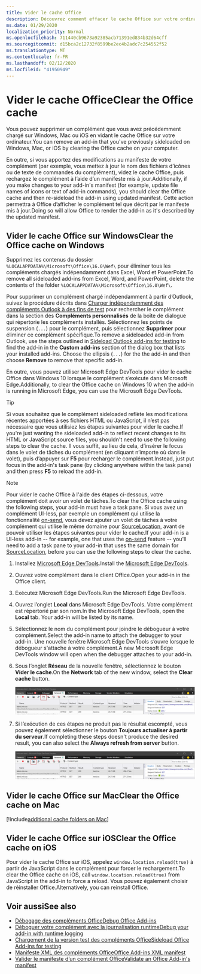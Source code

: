 ```yaml
---
title: Vider le cache Office
description: Découvrez comment effacer le cache Office sur votre ordinateur.
ms.date: 01/29/2020
localization_priority: Normal
ms.openlocfilehash: 711440cb9673a92385acb71391ed834b32d64cff
ms.sourcegitcommit: d15bca2c12732f8599be2ec4b2adc7c254552f52
ms.translationtype: MT
ms.contentlocale: fr-FR
ms.lasthandoff: 02/12/2020
ms.locfileid: "41950949"
---
```

# <a name="clear-the-office-cache"></a><span data-ttu-id="ce7b6-103">Vider le cache Office</span><span class="sxs-lookup"><span data-stu-id="ce7b6-103">Clear the Office cache</span></span>

<span data-ttu-id="ce7b6-104">Vous pouvez supprimer un complément que vous avez précédemment chargé sur Windows, Mac ou iOS en vidant le cache Office sur votre ordinateur.</span><span class="sxs-lookup"><span data-stu-id="ce7b6-104">You can remove an add-in that you've previously sideloaded on Windows, Mac, or iOS by clearing the Office cache on your computer.</span></span> 

<span data-ttu-id="ce7b6-105">En outre, si vous apportez des modifications au manifeste de votre complément (par exemple, vous mettez à jour le nom des fichiers d’icônes ou de texte de commandes du complément), videz le cache Office, puis rechargez le complément à l’aide d’un manifeste mis à jour.</span><span class="sxs-lookup"><span data-stu-id="ce7b6-105">Additionally, if you make changes to your add-in's manifest (for example, update file names of icons or text of add-in commands), you should clear the Office cache and then re-sideload the add-in using updated manifest.</span></span> <span data-ttu-id="ce7b6-106">Cette action permettra à Office d’afficher le complément tel que décrit par le manifeste mis à jour.</span><span class="sxs-lookup"><span data-stu-id="ce7b6-106">Doing so will allow Office to render the add-in as it's described by the updated manifest.</span></span>

## <a name="clear-the-office-cache-on-windows"></a><span data-ttu-id="ce7b6-107">Vider le cache Office sur Windows</span><span class="sxs-lookup"><span data-stu-id="ce7b6-107">Clear the Office cache on Windows</span></span>

<span data-ttu-id="ce7b6-108">Supprimez les contenus du dossier `%LOCALAPPDATA%\Microsoft\Office\16.0\Wef\` pour éliminer tous les compléments chargés indépendamment dans Excel, Word et PowerPoint.</span><span class="sxs-lookup"><span data-stu-id="ce7b6-108">To remove all sideloaded add-ins from Excel, Word, and PowerPoint, delete the contents of the folder `%LOCALAPPDATA%\Microsoft\Office\16.0\Wef\`.</span></span> 

<span data-ttu-id="ce7b6-109">Pour supprimer un complément chargé indépendamment à partir d’Outlook, suivez la procédure décrits dans [Charger indépendamment des compléments Outlook à des fins de test](/outlook/add-ins/sideload-outlook-add-ins-for-testing) pour rechercher le complément dans la section des **Compléments personnalisés** de la boîte de dialogue qui répertorie les compléments installés. Sélectionnez les points de suspension (`...`) pour le complément, puis sélectionnez **Supprimer** pour éliminer ce complément spécifique.</span><span class="sxs-lookup"><span data-stu-id="ce7b6-109">To remove a sideloaded add-in from Outlook, use the steps outlined in [Sideload Outlook add-ins for testing](/outlook/add-ins/sideload-outlook-add-ins-for-testing) to find the add-in in the **Custom add-ins** section of the dialog box that lists your installed add-ins. Choose the ellipsis (`...`) for the the add-in and then choose **Remove** to remove that specific add-in.</span></span>

<span data-ttu-id="ce7b6-110">En outre, vous pouvez utiliser Microsoft Edge DevTools pour vider le cache Office dans Windows 10 lorsque le complément s’exécute dans Microsoft Edge.</span><span class="sxs-lookup"><span data-stu-id="ce7b6-110">Additionally, to clear the Office cache on Windows 10 when the add-in is running in Microsoft Edge, you can use the Microsoft Edge DevTools.</span></span>

> [!TIP]
> <span data-ttu-id="ce7b6-111">Si vous souhaitez que le complément sideloaded reflète les modifications récentes apportées à ses fichiers HTML ou JavaScript, il n’est pas nécessaire que vous utilisiez les étapes suivantes pour vider le cache.</span><span class="sxs-lookup"><span data-stu-id="ce7b6-111">If you're just wanting the sideloaded add-in to reflect recent changes to its HTML or JavaScript source files, you shouldn't need to use the following steps to clear the cache.</span></span> <span data-ttu-id="ce7b6-112">Il vous suffit, au lieu de cela, d’insérer le focus dans le volet de tâches du complément (en cliquant n’importe où dans le volet), puis d’appuyer sur **F5** pour recharger le complément.</span><span class="sxs-lookup"><span data-stu-id="ce7b6-112">Instead, just put focus in the add-in's task pane (by clicking anywhere within the task pane) and then press **F5** to reload the add-in.</span></span> 

> [!NOTE]
> <span data-ttu-id="ce7b6-113">Pour vider le cache Office à l'aide des étapes ci-dessous, votre complément doit avoir un volet de tâches.</span><span class="sxs-lookup"><span data-stu-id="ce7b6-113">To clear the Office cache using the following steps, your add-in must have a task pane.</span></span> <span data-ttu-id="ce7b6-114">Si vous avez un complément UI-less, par exemple un complément qui utilise la fonctionnalité [on-send](/outlook/add-ins/outlook-on-send-addins), vous devez ajouter un volet de tâches à votre complément qui utilise le même domaine pour [SourceLocation](../reference/manifest/sourcelocation.md), avant de pouvoir utiliser les étapes suivantes pour vider le cache.</span><span class="sxs-lookup"><span data-stu-id="ce7b6-114">If your add-in is a UI-less add-in -- for example, one that uses the [on-send](/outlook/add-ins/outlook-on-send-addins) feature -- you'll need to add a task pane to your add-in that uses the same domain for [SourceLocation](../reference/manifest/sourcelocation.md), before you can use the following steps to clear the cache.</span></span>

1. <span data-ttu-id="ce7b6-115">Installez [Microsoft Edge DevTools](https://www.microsoft.com/p/microsoft-edge-devtools-preview/9mzbfrmz0mnj).</span><span class="sxs-lookup"><span data-stu-id="ce7b6-115">Install the [Microsoft Edge DevTools](https://www.microsoft.com/p/microsoft-edge-devtools-preview/9mzbfrmz0mnj).</span></span>

2. <span data-ttu-id="ce7b6-116">Ouvrez votre complément dans le client Office.</span><span class="sxs-lookup"><span data-stu-id="ce7b6-116">Open your add-in in the Office client.</span></span>

3. <span data-ttu-id="ce7b6-117">Exécutez Microsoft Edge DevTools.</span><span class="sxs-lookup"><span data-stu-id="ce7b6-117">Run the Microsoft Edge DevTools.</span></span>

4. <span data-ttu-id="ce7b6-118">Ouvrez l’onglet **Local** dans Microsoft Edge DevTools. Votre complément est répertorié par son nom.</span><span class="sxs-lookup"><span data-stu-id="ce7b6-118">In the Microsoft Edge DevTools, open the **Local** tab. Your add-in will be listed by its name.</span></span>

5. <span data-ttu-id="ce7b6-119">Sélectionnez le nom du complément pour joindre le débogueur à votre complément.</span><span class="sxs-lookup"><span data-stu-id="ce7b6-119">Select the add-in name to attach the debugger to your add-in.</span></span> <span data-ttu-id="ce7b6-120">Une nouvelle fenêtre Microsoft Edge DevTools s’ouvre lorsque le débogueur s'attache à votre complément.</span><span class="sxs-lookup"><span data-stu-id="ce7b6-120">A new Microsoft Edge DevTools window will open when the debugger attaches to your add-in.</span></span>

6. <span data-ttu-id="ce7b6-121">Sous l’onglet **Réseau** de la nouvelle fenêtre, sélectionnez le bouton **Vider le cache**.</span><span class="sxs-lookup"><span data-stu-id="ce7b6-121">On the **Network** tab of the new window, select the **Clear cache** button.</span></span>

    ![Capture d’écran Microsoft Edge DevTools avec le bouton Vider le cache mis en évidence](../images/edge-devtools-clear-cache.png)

7. <span data-ttu-id="ce7b6-123">Si l’exécution de ces étapes ne produit pas le résultat escompté, vous pouvez également sélectionner le bouton **Toujours actualiser à partir du serveur**.</span><span class="sxs-lookup"><span data-stu-id="ce7b6-123">If completing these steps doesn't produce the desired result, you can also select the **Always refresh from server** button.</span></span>

    ![Capture d’écran Microsoft Edge DevTools avec le bouton Toujours actualiser à partir du serveur mis en évidence](../images/edge-devtools-refresh-from-server.png)

## <a name="clear-the-office-cache-on-mac"></a><span data-ttu-id="ce7b6-125">Vider le cache Office sur Mac</span><span class="sxs-lookup"><span data-stu-id="ce7b6-125">Clear the Office cache on Mac</span></span>

[!include[additional cache folders on Mac](../includes/mac-cache-folders.md)]

##  <a name="clear-the-office-cache-on-ios"></a><span data-ttu-id="ce7b6-126">Vider le cache Office sur iOS</span><span class="sxs-lookup"><span data-stu-id="ce7b6-126">Clear the Office cache on iOS</span></span>

<span data-ttu-id="ce7b6-127">Pour vider le cache Office sur iOS, appelez `window.location.reload(true)` à partir de JavaScript dans le complément pour forcer le rechargement.</span><span class="sxs-lookup"><span data-stu-id="ce7b6-127">To clear the Office cache on iOS, call `window.location.reload(true)` from JavaScript in the add-in to force a reload.</span></span> <span data-ttu-id="ce7b6-128">Vous pouvez également choisir de réinstaller Office.</span><span class="sxs-lookup"><span data-stu-id="ce7b6-128">Alternatively, you can reinstall Office.</span></span>

## <a name="see-also"></a><span data-ttu-id="ce7b6-129">Voir aussi</span><span class="sxs-lookup"><span data-stu-id="ce7b6-129">See also</span></span>

- [<span data-ttu-id="ce7b6-130">Débogage des compléments Office</span><span class="sxs-lookup"><span data-stu-id="ce7b6-130">Debug Office Add-ins</span></span>](debug-add-ins-using-f12-developer-tools-on-windows-10.md)
- [<span data-ttu-id="ce7b6-131">Déboguer votre complément avec la journalisation runtime</span><span class="sxs-lookup"><span data-stu-id="ce7b6-131">Debug your add-in with runtime logging</span></span>](runtime-logging.md)
- [<span data-ttu-id="ce7b6-132">Chargement de la version test des compléments Office</span><span class="sxs-lookup"><span data-stu-id="ce7b6-132">Sideload Office Add-ins for testing</span></span>](sideload-office-add-ins-for-testing.md)
- [<span data-ttu-id="ce7b6-133">Manifeste XML des compléments Office</span><span class="sxs-lookup"><span data-stu-id="ce7b6-133">Office Add-ins XML manifest</span></span>](../develop/add-in-manifests.md)
- [<span data-ttu-id="ce7b6-134">Valider le manifeste d’un complément Office</span><span class="sxs-lookup"><span data-stu-id="ce7b6-134">Validate an Office Add-in's manifest</span></span>](troubleshoot-manifest.md)

